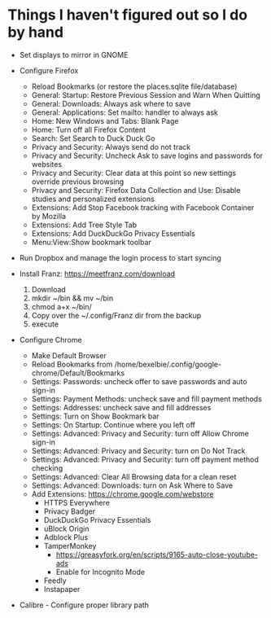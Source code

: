 # Things I haven't figured out so I do by hand

  * Set displays to mirror in GNOME

  * Configure Firefox
    * Reload Bookmarks (or restore the places.sqlite file/database)
    * General: Startup: Restore Previous Session and Warn When Quitting
    * General: Downloads: Always ask where to save
    * General: Applications: Set mailto: handler to always ask
    * Home: New Windows and Tabs: Blank Page
    * Home: Turn off all Firefox Content
    * Search: Set Search to Duck Duck Go
    * Privacy and Security: Always send do not track
    * Privacy and Security: Uncheck Ask to save logins and passwords for websites
    * Privacy and Security: Clear data at this point so new settings override previous browsing
    * Privacy and Security: Firefox Data Collection and Use: Disable studies and personalized extensions
    * Extensions: Add Stop Facebook tracking with Facebook Container by Mozilla
    * Extensions: Add Tree Style Tab
    * Extensions: Add DuckDuckGo Privacy Essentials
    * Menu:View:Show bookmark toolbar

  * Run Dropbox and manage the login process to start syncing

  * Install Franz: https://meetfranz.com/download
    1. Download
    2. mkdir ~/bin && mv <file> ~/bin
    3. chmod a+x ~/bin/<file>
    4. Copy over the ~/.config/Franz dir from the backup
    5. execute <file>

  * Configure Chrome
    * Make Default Browser
    * Reload Bookmarks from /home/bexelbie/.config/google-chrome/Default/Bookmarks
    * Settings: Passwords: uncheck offer to save passwords and auto sign-in
    * Settings: Payment Methods: uncheck save and fill payment methods
    * Settings: Addresses: uncheck save and fill addresses
    * Settings: Turn on Show Bookmark bar
    * Settings: On Startup: Continue where you left off
    * Settings: Advanced: Privacy and Security: turn off Allow Chrome sign-in
    * Settings: Advanced: Privacy and Security: turn on Do Not Track
    * Settings: Advanced: Privacy and Security: turn off payment method checking
    * Settings: Advanced: Clear All Browsing data for a clean reset
    * Settings: Advanced: Downloads: turn on Ask Where to Save
    * Add Extensions: https://chrome.google.com/webstore
      - HTTPS Everywhere
      - Privacy Badger
      - DuckDuckGo Privacy Essentials
      - uBlock Origin
      - Adblock Plus
      - TamperMonkey
        - https://greasyfork.org/en/scripts/9165-auto-close-youtube-ads
        - Enable for Incognito Mode
      - Feedly
      - Instapaper

  * Calibre - Configure proper library path

